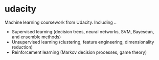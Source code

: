 # udacity

Machine learning coursework from Udacity. Including ..

 - Supervised learning (decision trees, neural networks, SVM, Bayesean, and ensemble methods)
 - Unsupervised learning (clustering, feature engineering, dimensionality reduction)
 - Reinforcement learning (Markov decision processes, game theory)
 
